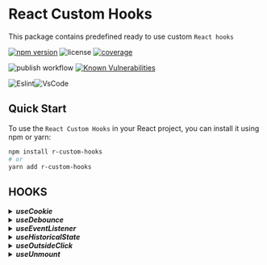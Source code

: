 # React Custom Hooks

This package contains predefined ready to use custom `React hooks`

[![npm version](https://badge.fury.io/js/r-custom-hooks.svg)](https://www.npmjs.com/package/r-custom-hooks) ![license](https://img.shields.io/github/license/bb7hn/react-custom-hooks.svg) [![coverage](https://codecov.io/github/bb7hn/react-custom-hooks/graph/badge.svg?token=MQMFW6N80S)](https://codecov.io/github/bb7hn/react-custom-hooks)

![publish workflow](https://github.com/bb7hn/react-custom-hooks/actions/workflows/npm-publish.yml/badge.svg)
[![Known Vulnerabilities](https://snyk.io/test/github/bb7hn/react-custom-hooks/badge.svg)](https://snyk.io/test/github/bb7hn/react-custom-hooks)

![Eslint](https://img.shields.io/badge/eslint-3A33D1?style=for-the-badge&logo=eslint&logoColor=white)![VsCode](https://img.shields.io/badge/Visual_Studio_Code-0078D4?style=for-the-badge&logo=visual%20studio%20code&logoColor=white)

## Quick Start

To use the `React Custom Hooks` in your React project, you can install it using npm or yarn:

```bash
npm install r-custom-hooks
# or
yarn add r-custom-hooks
```

## HOOKS

<details>
  <summary><b><i>useCookie</i></b></summary>
  <p>This hook is for managing cookies in your application.</p>

```ts
import React from 'react';
import {useCookie} from 'r-custom-hooks';

function MyComponent() {
  // Use the useCookie hook to get, update, and delete cookies
  const [username, setUsername, deleteUsername] = useCookie('username', 'Guest', 7);

  const handleUpdateUsername = () => {
    const newUsername = prompt('Enter your username:');
    if (newUsername) {
      setUsername(newUsername, 7); // Set the username with a 7-day expiration
    }
  };

  const handleDeleteUsername = () => {
    deleteUsername(); // Delete the username cookie
  };

  return (
    <div>
      <p>Welcome, {username}!</p>
      <button onClick={handleUpdateUsername}>Update Username</button>
      <button onClick={handleDeleteUsername}>Delete Username</button>
    </div>
  );
}

export default MyComponent;

```
</details>

<details>
  <summary><b><i>useDebounce</i></b></summary>
  <p>This is a hook for debouncing values in your application.</p>

```ts
import React, { useState } from 'react';
import {useDebounce} from 'r-custom-hooks';

function MyComponent() {
  const [inputValue, setInputValue] = useState('');
  const debouncedValue = useDebounce(inputValue, 500);

  const handleChange = (event) => {
    setInputValue(event.target.value);
  };

  return (
    <div>
      <input
        type="text"
        value={inputValue}
        onChange={handleChange}
        placeholder="Type something..."
      />
      <p>Debounced Value: {debouncedValue}</p>
    </div>
  );
}

export default MyComponent;

```
</details>

<details>
  <summary><b><i>useEventListener</i></b></summary>
  <p>This is a hook for adding event listeners to elements or the window.</p>

```ts
import React, { useRef } from 'react';
import {useEventListener} from 'r-custom-hooks';
import { EventType } from './types';

function MyComponent() {
  const myElementRef = useRef(null);

  const handleEvent = (event) => {
    // Your event handling logic here
    console.log('Event occurred:', event);
  };

  // Attach the event listener to the element
  useEventListener(EventType.CLICK, handleEvent, myElementRef);

  return (
    <div>
      <button ref={myElementRef}>Click me</button>
    </div>
  );
}

export default MyComponent;

```

</details>

<details>
  <summary><b><i>useHistoricalState</i></b></summary>
  <p>This hook is for managing historical states with the ability to undo, redo, and navigate to specific states.</p>

```ts
import React from 'react';
import {useHistoricalState} from 'r-custom-hooks';

function MyComponent() {
  const [count, setCount, history] = useHistoricalState(0);

  const handleIncrement = () => {
    setCount(count + 1);
  };

  const handleDecrement = () => {
    setCount(count - 1);
  };

  const handleUndo = () => {
    history.previous(); // Go back to the previous state
  };

  const handleRedo = () => {
    history.next(); // Go forward to the next state (if available)
  };

  const handleGoTo = (index) => {
    history.go(index); // Go to a specific state in the history
  };

  return (
    <div>
      <p>Count: {count}</p>
      <button onClick={handleIncrement}>Increment</button>
      <button onClick={handleDecrement}>Decrement</button>
      <button onClick={handleUndo}>Undo</button>
      <button onClick={handleRedo}>Redo</button>
      <button onClick={() => handleGoTo(0)}>Go to Initial State</button>
    </div>
  );
}

export default MyComponent;
```

</details>

<details>
  <summary><b><i>useOutsideClick</i></b></summary>
  <p>This is a hook for detecting clicks outside a specified element</p>

```ts
import React, { useRef, useState } from 'react';
import {useOutsideClick} from 'r-custom-hooks';

function MyComponent() {
  const containerRef = useRef(null);
  const [isOpen, setIsOpen] = useState(false);

  // Define a callback function to close the element when clicked outside
  const closeElement = () => {
    setIsOpen(false);
  };

  // Attach the useOutsideClick hook to the container element and the closeElement callback
  useOutsideClick(containerRef, closeElement);

  return (
    <div>
      <button onClick={() => setIsOpen(!isOpen)}>Toggle Element</button>
      {isOpen && (
        <div ref={containerRef} className="element-to-close">
          <!-- Your element content here -->
        </div>
      )}
    </div>
  );
}

export default MyComponent;
```

</details>

<details>
  <summary><b><i>useUnmount</i></b></summary>
  <p>This hook is for executing a callback when a component unmounts.</p>

```ts
import React from 'react';
import {useUnmount} from 'r-custom-hooks';

function MyComponent() {
  // Define a cleanup function to run when the component unmounts
  const cleanup = () => {
    console.log('Component unmounted');
    // Perform any necessary cleanup here
  };

  // Attach the useUnmount hook with the cleanup function
  useUnmount(cleanup);

  // Your component logic here

  return (
    <div>
      <p>This is my component.</p>
    </div>
  );
}

export default MyComponent;

```

</details>